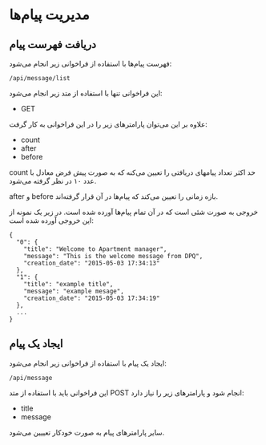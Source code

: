 # مدیریت پیام‌ها


## دریافت فهرست پیام

فهرست پیام‌ها با استفاده از فراخوانی زیر انجام می‌شود:

	/api/message/list

این فراخوانی تنها با استفاده از متد زیر انجام می‌شود:

- GET

علاوه بر این می‌توان پارامترهای زیر را در این فراخوانی به کار گرفت:

- count
- after
- before

count حد اکثر تعداد پیامهای دریافتی را تعیین می‌کنه که به صورت پیش فرض معادل با عدد ۱۰ در نظر گرفته می‌شود.

after و before بازه زمانی را تعیین می‌کند که پیام‌ها در آن قرار گرفته‌اند.

خروجی به صورت شئی است که در آن تمام پیام‌ها آورده شده است. در زیر یک نمونه از این خروجی آورده شده است:

	{
	  "0": {
	    "title": "Welcome to Apartment manager",
	    "message": "This is the welcome message from DPQ",
	    "creation_date": "2015-05-03 17:34:13"
	  },
	  "1": {
	    "title": "example title",
	    "message": "example mesage",
	    "creation_date": "2015-05-03 17:34:19"
	  },
	  ...
	}

## ایجاد یک پیام

ایجاد یک پیام با استفاده از فراخوانی زیر انجام می‌شود:

	/api/message

این فراخوانی باید با استفاده از متد POST انجام شود و پارامترهای زیر را نیاز دارد:

- title
- message

سایر پارامترهای پیام به صورت خودکار تعییین می‌شود.

